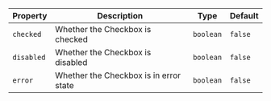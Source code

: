 | Property   | Description                            | Type      | Default |
|------------|----------------------------------------|-----------|---------|
| `checked`  | Whether the Checkbox is checked        | `boolean` | `false` |
| `disabled` | Whether the Checkbox is disabled       | `boolean` | `false` |
| `error`    | Whether the Checkbox is in error state | `boolean` | `false` |